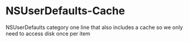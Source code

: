 # NSUserDefaults-Cache
NSUserDefaults category one line that also includes a cache so we only need to access disk once per item
